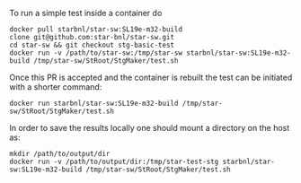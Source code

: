 To run a simple test inside a container do

    docker pull starbnl/star-sw:SL19e-m32-build
    clone git@github.com:star-bnl/star-sw.git
    cd star-sw && git checkout stg-basic-test
    docker run -v /path/to/star-sw:/tmp/star-sw starbnl/star-sw:SL19e-m32-build /tmp/star-sw/StRoot/StgMaker/test.sh

Once this PR is accepted and the container is rebuilt the test can be initiated with a shorter command:

    docker run starbnl/star-sw:SL19e-m32-build /tmp/star-sw/StRoot/StgMaker/test.sh

In order to save the results locally one should mount a directory on the host as:

    mkdir /path/to/output/dir
    docker run -v /path/to/output/dir:/tmp/star-test-stg starbnl/star-sw:SL19e-m32-build /tmp/star-sw/StRoot/StgMaker/test.sh
